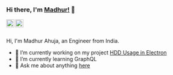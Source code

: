 ### Hi there, I'm [Madhur!](https://madhur.co.in) 👋


<a href="https://www.linkedin.com/in/madhurahuja/">
  <img align="left" alt="Madhur Ahuja | LinkedIn" width="21px" src="https://raw.githubusercontent.com/anuraghazra/anuraghazra/master/assets/twitter.svg" />
</a>

<a href="https://twitter.com/madhur25">
  <img align="left" alt="Madhur Ahuja | Twitter" width="21px" src="https://raw.githubusercontent.com/anuraghazra/anuraghazra/master/assets/twitter.svg" />
</a>

<br />
<br />

Hi, I'm Madhur Ahuja, an Engineer from India.

- 🔭 I’m currently working on my project [HDD Usage in Electron](https://github.com/madhur/hdd-usage-electron)
- 🌱 I’m currently learning GraphQL 
- 💬 Ask me about anything [here](https://github.com/madhur/madhur/issues)